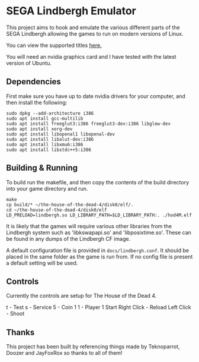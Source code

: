 # SEGA Lindbergh Emulator

This project aims to hook and emulate the various different parts of the SEGA Lindbergh allowing the games to run on modern versions of Linux.

You can view the supported titles [here.](docs/supported.md)

You will need an nvidia graphics card and I have tested with the latest version of Ubuntu.

## Dependencies

First make sure you have up to date nvidia drivers for your computer, and then install the following:

```
sudo dpkg --add-architecture i386 
sudo apt install gcc-multilib
sudo apt install freeglut3:i386 freeglut3-dev:i386 libglew-dev
sudo apt install xorg-dev
sudo apt install libopenal1 libopenal-dev
sudo apt install libalut-dev:i386
sudo apt install libxmu6:i386
sudo apt install libstdc++5:i386
```

## Building & Running

To build run the makefile, and then copy the contents of the build directory into your game directory and run.

```
make
cp build/* ~/the-house-of-the-dead-4/disk0/elf/.
cd ~/the-house-of-the-dead-4/disk0/elf
LD_PRELOAD=lindbergh.so LD_LIBRARY_PATH=$LD_LIBRARY_PATH:. ./hod4M.elf
```

It is likely that the games will require various other libraries from the Lindbergh system such as 'libkswapapi.so' and 'libposixtime.so'. These can be found in any dumps of the Lindbergh CF image.

A default configuration file is provided in `docs/lindbergh.conf`. It should be placed in the same folder as the game is run from. If no config file is present a default setting will be used.

## Controls

Currently the controls are setup for The House of the Dead 4.

t           - Test
s           - Service
5           - Coin 1
1           - Player 1 Start
Right Click - Reload
Left Click  - Shoot

## Thanks

This project has been built by referencing things made by Teknoparrot, Doozer and JayFoxRox so thanks to all of them!
